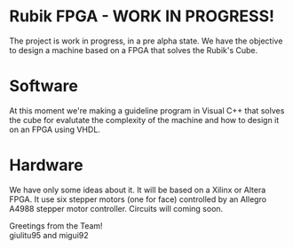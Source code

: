# Rubik FPGA - WORK IN PROGRESS!
The project is work in progress, in a pre alpha state.
We have the objective to design a machine based on a FPGA that solves the Rubik's Cube.

# Software
At this moment we're making a guideline program in Visual C++ that solves the cube for evalutate the complexity of the machine 
and how to design it on an FPGA using VHDL. 

# Hardware
We have only some ideas about it. It will be based on a Xilinx or Altera FPGA.
It use six stepper motors (one for face) controlled by an Allegro A4988 stepper motor controller.
Circuits will coming soon.

Greetings from the Team! <br /> giulitu95 and migui92
